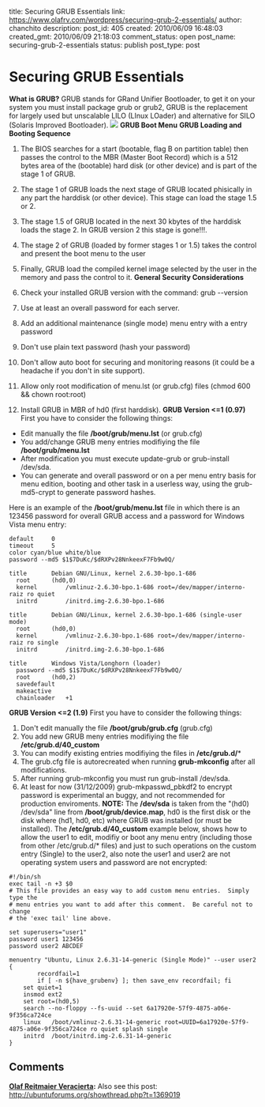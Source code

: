 title: Securing GRUB Essentials
link: https://www.olafrv.com/wordpress/securing-grub-2-essentials/
author: chanchito
description: 
post_id: 405
created: 2010/06/09 16:48:03
created_gmt: 2010/06/09 21:18:03
comment_status: open
post_name: securing-grub-2-essentials
status: publish
post_type: post

# Securing GRUB Essentials

**What is GRUB?** GRUB stands for GRand Unifier Bootloader, to get it on your system you must install package grub or grub2, GRUB is the replacement for largely used but unscalable LILO (LInux LOader) and alternative for SILO (Solaris Improved Bootloader).  ![](http://www.olafrv.com/wp-content/uploads/2010/06/GRUB_screenshot-300x166.png) **GRUB Boot Menu** **GRUB Loading and Booting Sequence**

  1. The BIOS searches for a start (bootable, flag B on partition table) then passes the control to the MBR (Master Boot Record) which is a 512 bytes area of the (bootable) hard disk (or other device) and is part of the stage 1 of GRUB.
  2. The stage 1 of GRUB loads the next stage of GRUB located phisically in any part the harddisk (or other device). This stage can load the stage 1.5 or 2.
  3. The stage 1.5 of GRUB located in the next 30 kbytes of the harddisk loads the stage 2. In GRUB version 2 this stage is gone!!!.
  4. The stage 2 of GRUB (loaded by former stages 1 or 1.5) takes the control and present the boot menu to the user
  5. Finally, GRUB load the compiled kernel image selected by the user in the memory and pass the control to it.
**General Security Considerations**

  1. Check your installed GRUB version with the command: grub --version
  2. Use at least an overall password for each server.
  3. Add an additional maintenance (single mode) menu entry with a entry password
  4. Don't use plain text password (hash your password)
  5. Don't allow auto boot for securing and monitoring reasons (it could be a headache if you don't in site support).
  6. Allow only root modification of menu.lst (or grub.cfg) files (chmod 600 && chown root:root)
  7. Install GRUB in MBR of hd0 (first harddisk).
**GRUB Version <=1 (0.97)** First you have to consider the following things: 
* Edit manually the file **/boot/grub/menu.lst** (or grub.cfg)
* You add/change GRUB meny entries modifiying the file **/boot/grub/menu.lst**
* After modification you must execute update-grub or grub-install /dev/sda.
* You can generate and overall password or on a per menu entry basis for menu edition, booting and other task in a userless way, using the grub-md5-crypt to generate password hashes. 

Here is an example of the **/boot/grub/menu.lst** file in which there is an 123456 password for overall GRUB access and a password for Windows Vista menu entry: 
    
    
    default		0
    timeout		5
    color cyan/blue white/blue
    password --md5 $1$7DuKc/$dRXPv28NnkeexF7Fb9w0Q/
    
    title		Debian GNU/Linux, kernel 2.6.30-bpo.1-686
      root		(hd0,0)
      kernel		/vmlinuz-2.6.30-bpo.1-686 root=/dev/mapper/interno-raiz ro quiet
      initrd		/initrd.img-2.6.30-bpo.1-686
    
    title		Debian GNU/Linux, kernel 2.6.30-bpo.1-686 (single-user mode)
      root		(hd0,0)
      kernel		/vmlinuz-2.6.30-bpo.1-686 root=/dev/mapper/interno-raiz ro single
      initrd		/initrd.img-2.6.30-bpo.1-686
    
    title		Windows Vista/Longhorn (loader)
      password --md5 $1$7DuKc/$dRXPv28NnkeexF7Fb9w0Q/
      root		(hd0,2)
      savedefault  
      makeactive
      chainloader	+1
    

**GRUB Version <=2 (1.9)** First you have to consider the following things: 

  1. Don't edit manually the file **/boot/grub/grub.cfg** (grub.cfg)
  2. You add new GRUB meny entries modifiying the file **/etc/grub.d/40_custom**
  3. You can modify existing entries modifiying the files in **/etc/grub.d/***
  4. The grub.cfg file is autorecreated when running **grub-mkconfig** after all modifications.
  5. After running grub-mkconfig you must run grub-install /dev/sda.
  6. At least for now (31/12/2009) grub-mkpasswd_pbkdf2 to encrypt password is experimental an buggy, and not recommended for production enviroments.  **NOTE:** The **/dev/sda** is taken from the "(hd0) /dev/sda" line from **/boot/grub/device.map**, hd0 is the first disk or the disk where (hd1, hd0, etc) where GRUB was installed (or must be installed). The **/etc/grub.d/40_custom** example below, shows how to allow the user1 to edit, modifiy or boot any menu entry (including those from other /etc/grub.d/* files) and just to such operations on the custom entry (Single) to the user2, also note the user1 and user2 are not operating system users and password are not encrypted: 
    
    
    #!/bin/sh
    exec tail -n +3 $0
    # This file provides an easy way to add custom menu entries.  Simply type the
    # menu entries you want to add after this comment.  Be careful not to change
    # the 'exec tail' line above.
    
    set superusers="user1"
    password user1 123456
    password user2 ABCDEF
    
    menuentry "Ubuntu, Linux 2.6.31-14-generic (Single Mode)" --user user2 {
            recordfail=1
            if [ -n ${have_grubenv} ]; then save_env recordfail; fi
    	set quiet=1
    	insmod ext2
    	set root=(hd0,5)
    	search --no-floppy --fs-uuid --set 6a17920e-57f9-4875-a06e-9f356ca724ce
    	linux	/boot/vmlinuz-2.6.31-14-generic root=UUID=6a17920e-57f9-4875-a06e-9f356ca724ce ro quiet splash single
    	initrd	/boot/initrd.img-2.6.31-14-generic
    }

## Comments

**[Olaf Reitmaier Veracierta](#183 "2010-06-09 16:49:57"):** Also see this post: http://ubuntuforums.org/showthread.php?t=1369019

